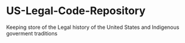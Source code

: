 # US-Legal-Code-Repository
Keeping store of the Legal history of the United States and Indigenous goverment traditions
